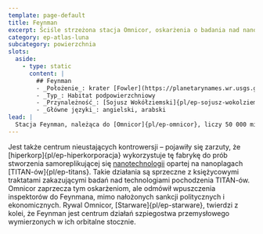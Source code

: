 ```yaml
---
template: page-default
title: Feynman
excerpt: Ściśle strzeżona stacja Omnicor, oskarżenia o badania nad nanoplagami TITAN-ów.
category: ep-atlas-luna
subcategory: powierzchnia
slots:
  aside:
    - type: static
      content: |
        ## Feynman
        - _Położenie_: krater [Fowler](https://planetarynames.wr.usgs.gov/Feature/2005) ([Luna]{pl/ep-atlas-luna})
        - _Typ_: Habitat podpowierzchniowy
        - _Przynależność_: [Sojusz Wokółziemski]{pl/ep-sojusz-wokolziemski}
        - _Główne języki_: angielski, arabski
lead: |
  Stacja Feynman, należąca do [Omnicor]{pl/ep-omnicor}, liczy 50 000 mieszkańców i jest najlepiej strzeżonym osiedlem na Lunie. 
---
```

Jest także centrum nieustających kontrowersji – pojawiły się zarzuty, że [hiperkorp]{pl/ep-hiperkorporacja} wykorzystuje tę fabrykę do prób stworzenia samoreplikującej się [nanotechnologii](#) opartej na nanoplagach [TITAN-ów]{pl/ep-titans}. Takie działania są sprzeczne z księżycowymi traktatami zakazującymi badań nad technologiami pochodzenia TITAN-ów. Omnicor zaprzecza tym oskarżeniom, ale odmówił wpuszczenia inspektorów do Feynmana, mimo nałożonych sankcji politycznych i ekonomicznych. Rywal Omnicor, [Starware]{pl/ep-starware}, twierdzi z kolei, że Feynman jest centrum działań szpiegostwa przemysłowego wymierzonych w ich orbitalne stocznie.